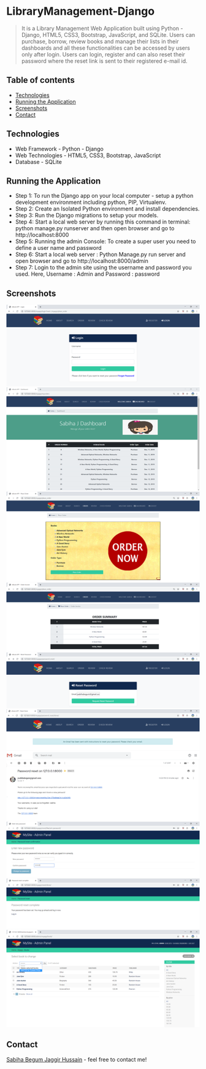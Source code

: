 # LibraryManagement-Django

>It is a Library Management Web Application built using Python - Django, HTML5, CSS3, Bootstrap, JavaScript, and SQLite. Users can purchase, borrow, review books and manage their lists in their dashboards and all these functionalities can be accessed by users only after login. Users can login, register and can also reset their password where the reset link is sent to their registered e-mail id. 

## Table of contents
* [Technologies](#technologies)
* [Running the Application](#running-the-application)
* [Screenshots](#screenshots)
* [Contact](#contact)

## Technologies
* Web Framework - Python - Django
* Web Technologies - HTML5, CSS3,  Bootstrap, JavaScript
* Database - SQLite

## Running the Application
* Step 1: To run the Django app on your local computer - setup a python development environment including python, PIP, Virtualenv.
* Step 2: Create an Isolated Python environment and install dependencies.
* Step 3: Run the Django migrations to setup your models.
* Step 4: Start a local web server by running this command in terminal: python manage.py runserver and then open browser and go to http://localhost:8000
* Step 5: Running the admin Console: To create a super user you need to define a user name and password
* Step 6: Start a local web server : Python Manage.py run server and open browser and go to http://localhost:8000/admin 
* Step 7: Login to the admin site using the username and password you used. Here, Username : Admin and Password : password

## Screenshots
![Example screenshot](./screenshot/s1.png) 
![Example screenshot](./screenshot/s2.png)
![Example screenshot](./screenshot/s3.png)
![Example screenshot](./screenshot/s4.png)
![Example screenshot](./screenshot/s5.png)
![Example screenshot](./screenshot/s6.png)
![Example screenshot](./screenshot/s7.png)
![Example screenshot](./screenshot/s8.png)
![Example screenshot](./screenshot/s9.png)
![Example screenshot](./screenshot/s10.png)

## Contact
[Sabiha Begum Jaggir Hussain](https://sabihabegumj.com/) - feel free to contact me!